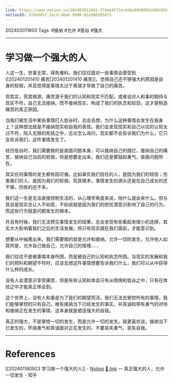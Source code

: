 ```yaml
---
link: https://www.notion.so/202402011603-37de64572ecd46e69d8002a500385df3
notionID: 37de6457-2ecd-46e6-9d80-02a500385df3
---
```

202402011603
Tags: #接纳 #允许 #低谷 #强大 

--- 
# 学习做一个强大的人

人这一生，世事无常，得失难料。我们往往面对一些事情会感受到[[202401201410 痛苦|202401201410 痛苦]]，觉得自己还不够强大的原因是自身的软弱，并且觉得是事情太过于离谱才导致了自己的痛苦。

但其实，究其根源，痛苦源于我们的认知和现实不匹配，或者说对人和事的期待与现实不符，自己无法接纳。而不接纳现实，构成了我们的执念和较劲，这才是制造痛苦的真正原因。

当我们被生活中某些事情打入低谷时，总会去想，为什么这种事情会发生在我身上？这种想法就是不接纳现实和自我的表现。我们会发现现实和自己以往的认知太过不符，陷入无限的死结之中，无论怎么询问，现实都不会告诉我们为什么，它只会告诉我们，这件事情发生了。

经历低谷时，我们需要做的是直面问题本身，可以接纳自己的摆烂，接纳自己的痛苦，接纳自己当前的软弱，但是想要走出来，我们还是要鼓起勇气，直面问题所在。

其实任何事情的发生都有因可循，比如辜负我们信任的人，是因为我们的轻信；伤害我们的人，是因为我们的软弱。究其根本，事情发生的源头还是在自己成长的还不够，历练的还不多。

我们这一生是无法直接控制生活的，从心理学角度来说，怕什么就会来什么。但与其说是现实总让人不如意，不如说就是因为我们的担忧潜意识影响了自己的行为，而这些行为就是问题发生的根本。

并且有时候，我们无法预见事情发生的结果，总会发现有些看起来很小的选择，其实大大影响着我们之后的生活发展。但只有现实摆在我们面前，才能意识到。

想要从中抽离出来，我们需要做的就是允许和接纳。允许一切的发生，允许他人如其所是，允许自己做自己，允许自己的情绪......

我们往往不是被事情本身所困，而是被自己的认知和执念所困。当现实的发展和我们的预料和期望不符时，应该去想这件事情想要告诉我们什么，我们可以从中获得什么样的成长。

没有人会潜意识享受痛苦，但是有些认知和体会只有从困境和低谷之中，只有在体验之中才能真正体会到。

这个世界上，没有人和事是为了我们的期望而活，我们无法去掌控所有的事情，我们能够掌控的只有自己。唯有接纳当下已经发生的事实，并真诚和带有勇气的对待和接纳正在发生的事情，这本身就是塑造强大的自我。

真正的强大，不是掌控一切的发生，而是允许一切的发生。我更喜欢说，接纳当下已发生的，怀揣勇气和真诚面对正在发生的，不要丧失勇气，丧失自我。

---
# References

[[202401180923 学习做一个强大的人]] - [Notion](https://www.notion.so/202401180923-4e376c7ffb8c45c2b7f63b186c0b6dc4?pvs=4)
[🔗 link](https://zhuanlan.zhihu.com/p/634875854?utm_psn=1729526327944794112) — 真正强大的人，允许一切发生 - 知乎